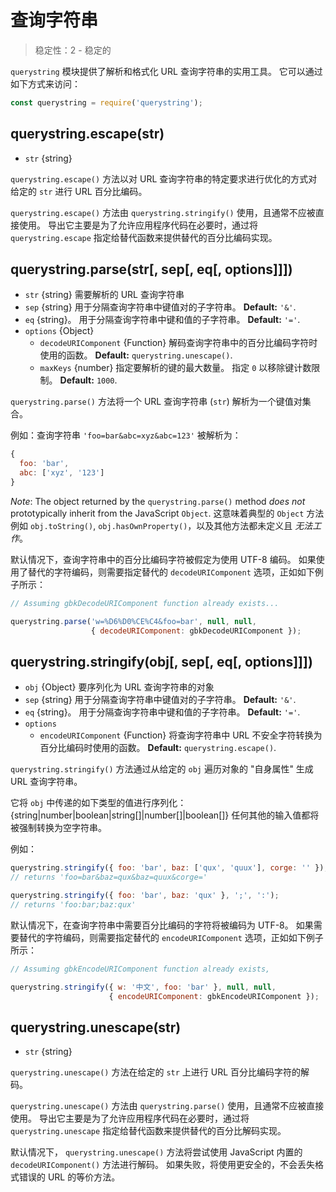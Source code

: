 # 查询字符串

<!--introduced_in=v0.10.0-->

> 稳定性：2 - 稳定的

<!--name=querystring-->

`querystring` 模块提供了解析和格式化 URL 查询字符串的实用工具。 它可以通过如下方式来访问：

```js
const querystring = require('querystring');
```

## querystring.escape(str)

<!-- YAML
added: v0.1.25
-->

* `str` {string}

`querystring.escape()` 方法以对 URL 查询字符串的特定要求进行优化的方式对给定的 `str` 进行 URL 百分比编码。

`querystring.escape()` 方法由 `querystring.stringify()` 使用，且通常不应被直接使用。 导出它主要是为了允许应用程序代码在必要时，通过将 `querystring.escape` 指定给替代函数来提供替代的百分比编码实现。

## querystring.parse(str[, sep[, eq[, options]]])

<!-- YAML
added: v0.1.25
changes:

  - version: v8.0.0
    pr-url: https://github.com/nodejs/node/pull/10967
    description: Multiple empty entries are now parsed correctly (e.g. `&=&=`).
  - version: v6.0.0
    pr-url: https://github.com/nodejs/node/pull/6055
    description: The returned object no longer inherits from `Object.prototype`.
  - version: v6.0.0, v4.2.4
    pr-url: https://github.com/nodejs/node/pull/3807
    description: The `eq` parameter may now have a length of more than `1`.
-->

* `str` {string} 需要解析的 URL 查询字符串
* `sep` {string} 用于分隔查询字符串中键值对的子字符串。 **Default:** `'&'`.
* `eq` {string}。 用于分隔查询字符串中键和值的子字符串。 **Default:** `'='`.
* `options` {Object} 
  * `decodeURIComponent` {Function} 解码查询字符串中的百分比编码字符时使用的函数。 **Default:** `querystring.unescape()`.
  * `maxKeys` {number} 指定要解析的键的最大数量。 指定 `0` 以移除键计数限制。 **Default:** `1000`.

`querystring.parse()` 方法将一个 URL 查询字符串 (`str`) 解析为一个键值对集合。

例如：查询字符串 `'foo=bar&abc=xyz&abc=123'` 被解析为：

<!-- eslint-skip -->

```js
{
  foo: 'bar',
  abc: ['xyz', '123']
}
```

*Note*: The object returned by the `querystring.parse()` method *does not* prototypically inherit from the JavaScript `Object`. 这意味着典型的 `Object` 方法例如 `obj.toString()`, `obj.hasOwnProperty()`，以及其他方法都未定义且 *无法工作*。

默认情况下，查询字符串中的百分比编码字符被假定为使用 UTF-8 编码。 如果使用了替代的字符编码，则需要指定替代的 `decodeURIComponent` 选项，正如如下例子所示：

```js
// Assuming gbkDecodeURIComponent function already exists...

querystring.parse('w=%D6%D0%CE%C4&foo=bar', null, null,
                  { decodeURIComponent: gbkDecodeURIComponent });
```

## querystring.stringify(obj[, sep[, eq[, options]]])

<!-- YAML
added: v0.1.25
-->

* `obj` {Object} 要序列化为 URL 查询字符串的对象
* `sep` {string} 用于分隔查询字符串中键值对的子字符串。 **Default:** `'&'`.
* `eq` {string}。 用于分隔查询字符串中键和值的子字符串。 **Default:** `'='`.
* `options` 
  * `encodeURIComponent` {Function} 将查询字符串中 URL 不安全字符转换为百分比编码时使用的函数。 **Default:** `querystring.escape()`.

`querystring.stringify()` 方法通过从给定的 `obj` 遍历对象的 "自身属性" 生成 URL 查询字符串。

它将 `obj` 中传递的如下类型的值进行序列化：{string|number|boolean|string[]|number[]|boolean[]} 任何其他的输入值都将被强制转换为空字符串。

例如：

```js
querystring.stringify({ foo: 'bar', baz: ['qux', 'quux'], corge: '' });
// returns 'foo=bar&baz=qux&baz=quux&corge='

querystring.stringify({ foo: 'bar', baz: 'qux' }, ';', ':');
// returns 'foo:bar;baz:qux'
```

默认情况下，在查询字符串中需要百分比编码的字符将被编码为 UTF-8。 如果需要替代的字符编码，则需要指定替代的 `encodeURIComponent` 选项，正如如下例子所示：

```js
// Assuming gbkEncodeURIComponent function already exists,

querystring.stringify({ w: '中文', foo: 'bar' }, null, null,
                      { encodeURIComponent: gbkEncodeURIComponent });
```

## querystring.unescape(str)

<!-- YAML
added: v0.1.25
-->

* `str` {string}

`querystring.unescape()` 方法在给定的 `str` 上进行 URL 百分比编码字符的解码。

`querystring.unescape()` 方法由 `querystring.parse()` 使用，且通常不应被直接使用。 导出它主要是为了允许应用程序代码在必要时，通过将 `querystring.unescape` 指定给替代函数来提供替代的百分比解码实现。

默认情况下， `querystring.unescape()` 方法将尝试使用 JavaScript 内置的 `decodeURIComponent()` 方法进行解码。 如果失败，将使用更安全的，不会丢失格式错误的 URL 的等价方法。